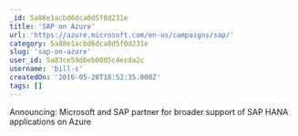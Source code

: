 ```yaml
---
_id: 5a88e1acbd6dca0d5f0d231e
title: 'SAP on Azure'
url: 'https://azure.microsoft.com/en-us/campaigns/sap/'
category: 5a88e1acbd6dca0d5f0d231e
slug: 'sap-on-azure'
user_id: 5a83ce59d6eb0005c4ecda2c
username: 'bill-s'
createdOn: '2016-05-28T18:52:35.000Z'
tags: []
---
```


Announcing: Microsoft and SAP partner for broader support of SAP HANA applications on Azure
